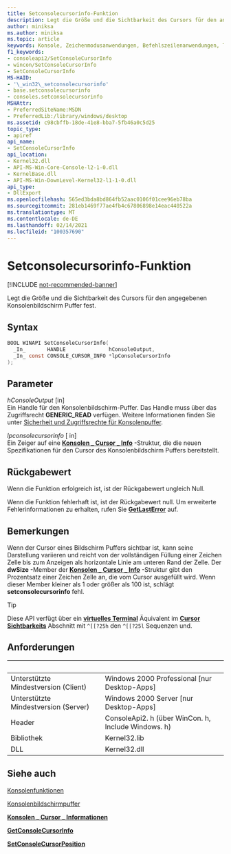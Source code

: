 ```yaml
---
title: Setconsolecursorinfo-Funktion
description: Legt die Größe und die Sichtbarkeit des Cursors für den angegebenen Konsolenbildschirm Puffer fest.
author: miniksa
ms.author: miniksa
ms.topic: article
keywords: Konsole, Zeichenmodusanwendungen, Befehlszeilenanwendungen, Terminalanwendungen, Konsolen-API
f1_keywords:
- consoleapi2/SetConsoleCursorInfo
- wincon/SetConsoleCursorInfo
- SetConsoleCursorInfo
MS-HAID:
- '\_win32\_setconsolecursorinfo'
- base.setconsolecursorinfo
- consoles.setconsolecursorinfo
MSHAttr:
- PreferredSiteName:MSDN
- PreferredLib:/library/windows/desktop
ms.assetid: c98cbffb-18de-41e8-bba7-5fb46a0c5d25
topic_type:
- apiref
api_name:
- SetConsoleCursorInfo
api_location:
- Kernel32.dll
- API-MS-Win-Core-Console-l2-1-0.dll
- KernelBase.dll
- API-MS-Win-DownLevel-Kernel32-l1-1-0.dll
api_type:
- DllExport
ms.openlocfilehash: 565ed3bda8bd864fb52aac0106f01cee96eb78ba
ms.sourcegitcommit: 281eb1469f77ae4fb4c67806898e14eac440522a
ms.translationtype: MT
ms.contentlocale: de-DE
ms.lasthandoff: 02/14/2021
ms.locfileid: "100357690"
---
```

# <a name="setconsolecursorinfo-function"></a>Setconsolecursorinfo-Funktion

[!INCLUDE [not-recommended-banner](./includes/not-recommended-banner.md)]

Legt die Größe und die Sichtbarkeit des Cursors für den angegebenen Konsolenbildschirm Puffer fest.

## <a name="syntax"></a>Syntax

```C
BOOL WINAPI SetConsoleCursorInfo(
  _In_       HANDLE              hConsoleOutput,
  _In_ const CONSOLE_CURSOR_INFO *lpConsoleCursorInfo
);
```

## <a name="parameters"></a>Parameter

*hConsoleOutput* \[in\]  
Ein Handle für den Konsolenbildschirm-Puffer. Das Handle muss über das Zugriffsrecht **GENERIC\_READ** verfügen. Weitere Informationen finden Sie unter [Sicherheit und Zugriffsrechte für Konsolenpuffer](console-buffer-security-and-access-rights.md).

*lpconsolecursorinfo* \[ in\]  
Ein Zeiger auf eine [**Konsolen \_ Cursor \_ Info**](console-cursor-info-str.md) -Struktur, die die neuen Spezifikationen für den Cursor des Konsolenbildschirm Puffers bereitstellt.

## <a name="return-value"></a>Rückgabewert

Wenn die Funktion erfolgreich ist, ist der Rückgabewert ungleich Null.

Wenn die Funktion fehlerhaft ist, ist der Rückgabewert null. Um erweiterte Fehlerinformationen zu erhalten, rufen Sie [**GetLastError**](/windows/win32/api/errhandlingapi/nf-errhandlingapi-getlasterror) auf.

## <a name="remarks"></a>Bemerkungen

Wenn der Cursor eines Bildschirm Puffers sichtbar ist, kann seine Darstellung variieren und reicht von der vollständigen Füllung einer Zeichen Zelle bis zum Anzeigen als horizontale Linie am unteren Rand der Zelle. Der **dwSize** -Member der [**Konsolen \_ Cursor \_ Info**](console-cursor-info-str.md) -Struktur gibt den Prozentsatz einer Zeichen Zelle an, die vom Cursor ausgefüllt wird. Wenn dieser Member kleiner als 1 oder größer als 100 ist, schlägt **setconsolecursorinfo** fehl.

> [!TIP]
> Diese API verfügt über ein **[virtuelles Terminal](console-virtual-terminal-sequences.md)** Äquivalent im **[Cursor Sichtbarkeits](console-virtual-terminal-sequences.md#cursor-visibility)** Abschnitt mit `^[[?25h` den `^[[?25l` Sequenzen und. 

## <a name="requirements"></a>Anforderungen

| &nbsp; | &nbsp; |
|-|-|
| Unterstützte Mindestversion (Client) | Windows 2000 Professional \[nur Desktop-Apps\] |
| Unterstützte Mindestversion (Server) | Windows 2000 Server \[nur Desktop-Apps\] |
| Header | ConsoleApi2. h (über WinCon. h, Include Windows. h) |
| Bibliothek | Kernel32.lib |
| DLL | Kernel32.dll |

## <a name="see-also"></a>Siehe auch

[Konsolenfunktionen](console-functions.md)

[Konsolenbildschirmpuffer](console-screen-buffers.md)

[**Konsolen \_ Cursor \_ Informationen**](console-cursor-info-str.md)

[**GetConsoleCursorInfo**](getconsolecursorinfo.md)

[**SetConsoleCursorPosition**](setconsolecursorposition.md)